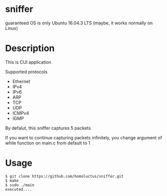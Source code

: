 # sniffer
guaranteed OS is only Ubuntu 16.04.3 LTS (maybe, it works normally on Linux)

# Description
This is CUI application

Supported protocols
- Ethernet
- IPv4
- IPv6
- ARP
- TCP
- UDP
- ICMPv4
- IGMP

By defalut, this sniffer captures 5 packets

If you want to continue capturing packets infinitely, you change argument of while function on main.c from default to 1

# Usage
```
$ git clone https://github.com/homoluctus/sniffer.git
$ make
$ sudo ./main
executed....
```
